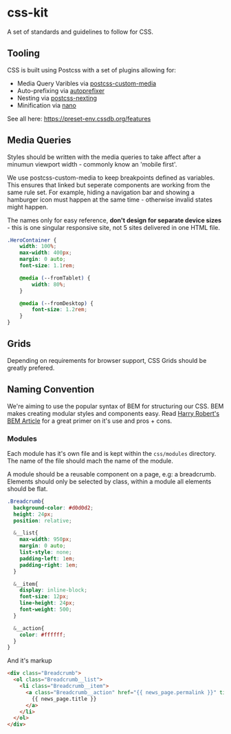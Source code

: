 # css-kit

A set of standards and guidelines to follow for CSS.

## Tooling

CSS is built using Postcss with a set of plugins allowing for:

- Media Query Varibles via [postcss-custom-media](https://github.com/postcss/postcss-custom-media)
- Auto-prefixing via [autoprefixer](https://github.com/postcss/autoprefixer)
- Nesting via [postcss-nexting](https://github.com/jonathantneal/postcss-nesting)
- Minification via [nano](https://github.com/cssnano/cssnano)

See all here: https://preset-env.cssdb.org/features

## Media Queries

Styles should be written with the media queries to take affect after a minumun viewport width - commonly know an 'mobile first'.

We use postcss-custom-media to keep breakpoints defined as variables. This ensures that linked but seperate components are working from the same rule set. For example, hiding a navigation bar and showing a hamburger icon must happen at the same time - otherwise invalid states might happen.

The names only for easy reference, **don't design for separate device sizes** - this is one singular responsive site, not 5 sites delivered in one HTML file.

```scss
.HeroContainer {
	width: 100%;
	max-width: 400px;
	margin: 0 auto;
	font-size: 1.1rem;

	@media (--fromTablet) {
		width: 80%;
	}

	@media (--fromDesktop) {
		font-size: 1.2rem;
	}
}
```

## Grids
Depending on requirements for browser support, CSS Grids should be greatly prefered.

## Naming Convention
We're aiming to use the popular syntax of BEM for structuring our CSS. BEM makes creating modular styles and components easy. Read [Harry Robert's BEM Article](http://csswizardry.com/2013/01/mindbemding-getting-your-head-round-bem-syntax/) for a great primer on it's use and pros + cons.

### Modules
Each module has it's own file and is kept within the `css/modules` directory. The name of the file should mach the name of the module.

A module should be a reusable component on a page, e.g: a breadcrumb. Elements should only be selected by class, within a module all elements should be flat.

```scss
.Breadcrumb{
  background-color: #d0d0d2;
  height: 24px;
  position: relative;

  &__list{
    max-width: 950px;
    margin: 0 auto;
    list-style: none;
    padding-left: 1em;
    padding-right: 1em;
  }

  &__item{
    display: inline-block;
    font-size: 12px;
    line-height: 24px;
    font-weight: 500;
  }

  &__action{
    color: #ffffff;
  }
}
```

And it's markup

```html
<div class="Breadcrumb">
  <ol class="Breadcrumb__list">
    <li class="Breadcrumb__item">
      <a class="Breadcrumb__action" href="{{ news_page.permalink }}" title="{{ news_page.title }}">
        {{ news_page.title }}
      </a>
    </li>
  </ol>
</div>

```
